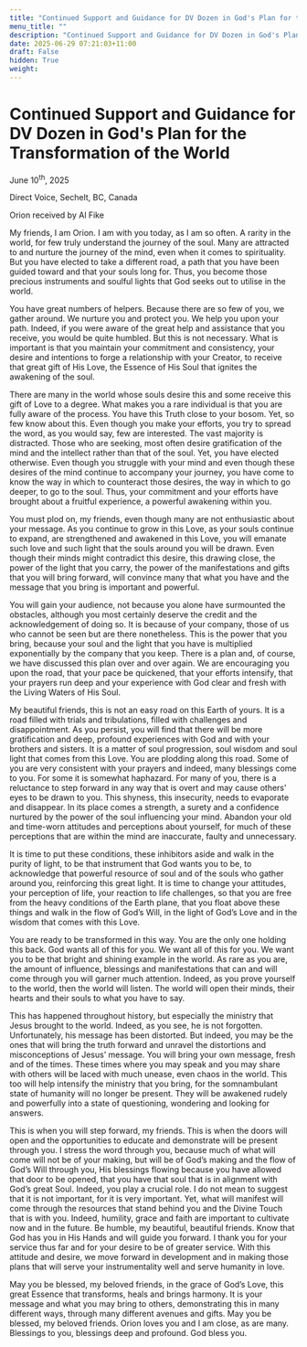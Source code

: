 ```yaml
---
title: "Continued Support and Guidance for DV Dozen in God's Plan for the Transformation of the World"
menu_title: ""
description: "Continued Support and Guidance for DV Dozen in God's Plan for the Transformation of the World"
date: 2025-06-29 07:21:03+11:00
draft: False
hidden: True
weight:
---
```

# Continued Support and Guidance for DV Dozen in God's Plan for the Transformation of the World

June 10<sup>th</sup>, 2025

Direct Voice, Sechelt, BC, Canada

Orion received by Al Fike

My friends, I am Orion. I am with you today, as I am so often. A rarity in the world, for few truly understand the journey of the soul. Many are attracted to and nurture the journey of the mind, even when it comes to spirituality. But you have elected to take a different road, a path that you have been guided toward and that your souls long for. Thus, you become those precious instruments and soulful lights that God seeks out to utilise in the world.

You have great numbers of helpers. Because there are so few of you, we gather around. We nurture you and protect you. We help you upon your path. Indeed, if you were aware of the great help and assistance that you receive, you would be quite humbled. But this is not necessary. What is important is that you maintain your commitment and consistency, your desire and intentions to forge a relationship with your Creator, to receive that great gift of His Love, the Essence of His Soul that ignites the awakening of the soul.

There are many in the world whose souls desire this and some receive this gift of Love to a degree. What makes you a rare individual is that you are fully aware of the process. You have this Truth close to your bosom. Yet, so few know about this. Even though you make your efforts, you try to spread the word, as you would say, few are interested. The vast majority is distracted. Those who are seeking, most often desire gratification of the mind and the intellect rather than that of the soul. Yet, you have elected otherwise. Even though you struggle with your mind and even though these desires of the mind continue to accompany your journey, you have come to know the way in which to counteract those desires, the way in which to go deeper, to go to the soul. Thus, your commitment and your efforts have brought about a fruitful experience, a powerful awakening within you.

You must plod on, my friends, even though many are not enthusiastic about your message. As you continue to grow in this Love, as your souls continue to expand, are strengthened and awakened in this Love, you will emanate such love and such light that the souls around you will be drawn. Even though their minds might contradict this desire, this drawing close, the power of the light that you carry, the power of the manifestations and gifts that you will bring forward, will convince many that what you have and the message that you bring is important and powerful.

You will gain your audience, not because you alone have surmounted the obstacles, although you most certainly deserve the credit and the acknowledgement of doing so. It is because of your company, those of us who cannot be seen but are there nonetheless. This is the power that you bring, because your soul and the light that you have is multiplied exponentially by the company that you keep. There is a plan and, of course, we have discussed this plan over and over again. We are encouraging you upon the road, that your pace be quickened, that your efforts intensify, that your prayers run deep and your experience with God clear and fresh with the Living Waters of His Soul.

My beautiful friends, this is not an easy road on this Earth of yours. It is a road filled with trials and tribulations, filled with challenges and disappointment. As you persist, you will find that there will be more gratification and deep, profound experiences with God and with your brothers and sisters. It is a matter of soul progression, soul wisdom and soul light that comes from this Love. You are plodding along this road. Some of you are very consistent with your prayers and indeed, many blessings come to you. For some it is somewhat haphazard. For many of you, there is a reluctance to step forward in any way that is overt and may cause others' eyes to be drawn to you. This shyness, this insecurity, needs to evaporate and disappear. In its place comes a strength, a surety and a confidence nurtured by the power of the soul influencing your mind. Abandon your old and time-worn attitudes and perceptions about yourself, for much of these perceptions that are within the mind are inaccurate, faulty and unnecessary.

It is time to put these conditions, these inhibitors aside and walk in the purity of light, to be that instrument that God wants you to be, to acknowledge that powerful resource of soul and of the souls who gather around you, reinforcing this great light. It is time to change your attitudes, your perception of life, your reaction to life challenges, so that you are free from the heavy conditions of the Earth plane, that you float above these things and walk in the flow of God’s Will, in the light of God’s Love and in the wisdom that comes with this Love.

You are ready to be transformed in this way. You are the only one holding this back. God wants all of this for you. We want all of this for you. We want you to be that bright and shining example in the world. As rare as you are, the amount of influence, blessings and manifestations that can and will come through you will garner much attention. Indeed, as you prove yourself to the world, then the world will listen. The world will open their minds, their hearts and their souls to what you have to say.

This has happened throughout history, but especially the ministry that Jesus brought to the world. Indeed, as you see, he is not forgotten. Unfortunately, his message has been distorted. But indeed, you may be the ones that will bring the truth forward and unravel the distortions and misconceptions of Jesus’ message. You will bring your own message, fresh and of the times. These times where you may speak and you may share with others will be laced with much unease, even chaos in the world. This too will help intensify the ministry that you bring, for the somnambulant state of humanity will no longer be present. They will be awakened rudely and powerfully into a state of questioning, wondering and looking for answers.

This is when you will step forward, my friends. This is when the doors will open and the opportunities to educate and demonstrate will be present through you. I stress the word through you, because much of what will come will not be of your making, but will be of God’s making and the flow of God’s Will through you, His blessings flowing because you have allowed that door to be opened, that you have that soul that is in alignment with God’s great Soul. Indeed, you play a crucial role. I do not mean to suggest that it is not important, for it is very important. Yet, what will manifest will come through the resources that stand behind you and the Divine Touch that is with you. Indeed, humility, grace and faith are important to cultivate now and in the future. Be humble, my beautiful, beautiful friends. Know that God has you in His Hands and will guide you forward. I thank you for your service thus far and for your desire to be of greater service. With this attitude and desire, we move forward in development and in making those plans that will serve your instrumentality well and serve humanity in love.

May you be blessed, my beloved friends, in the grace of God’s Love, this great Essence that transforms, heals and brings harmony. It is your message and what you may bring to others, demonstrating this in many different ways, through many different avenues and gifts. May you be blessed, my beloved friends. Orion loves you and I am close, as are many. Blessings to you, blessings deep and profound. God bless you.

